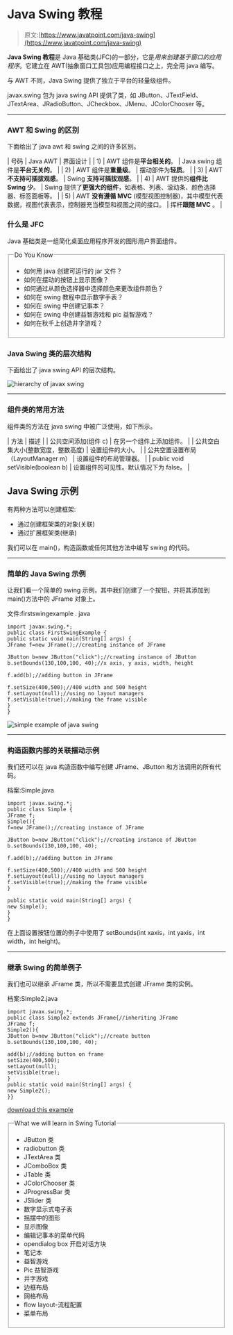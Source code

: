 # Java Swing 教程

> 原文:[https://www.javatpoint.com/java-swing](https://www.javatpoint.com/java-swing)

**Java Swing 教程**是 Java 基础类(JFC)的一部分，它是*用来创建基于窗口的应用程序*。它建立在 AWT(抽象窗口工具包)应用编程接口之上，完全用 java 编写。

与 AWT 不同，Java Swing 提供了独立于平台的轻量级组件。

javax.swing 包为 java swing API 提供了类，如 JButton、JTextField、JTextArea、JRadioButton、JCheckbox、JMenu、JColorChooser 等。

* * *

### AWT 和 Swing 的区别

下面给出了 java awt 和 swing 之间的许多区别。

| 号码 | Java AWT | 界面设计 |
| 1) | AWT 组件是**平台相关的**。 | Java swing 组件是**平台无关的**。 |
| 2) | AWT 组件是**重量级**。 | 摆动部件为**轻质**。 |
| 3) | AWT **不支持可插拔观感**。 | Swing **支持可插拔观感**。 |
| 4) | AWT 提供的**组件比 Swing 少**。 | Swing 提供了**更强大的组件**，如表格、列表、滚动条、颜色选择器、标签面板等。 |
| 5) | AWT **没有遵循 MVC** (模型视图控制器)，其中模型代表数据，视图代表表示，控制器充当模型和视图之间的接口。 | 挥杆**跟随 MVC** 。 |

### 什么是 JFC

Java 基础类是一组简化桌面应用程序开发的图形用户界面组件。

<fieldset><legend class="legendfont">Do You Know</legend>

*   如何用 java 创建可运行的 jar 文件？
*   如何在摆动的按钮上显示图像？
*   如何通过从颜色选择器中选择颜色来更改组件颜色？
*   如何在 swing 教程中显示数字手表？
*   如何在 swing 中创建记事本？
*   如何在 swing 中创建益智游戏和 pic 益智游戏？
*   如何在秋千上创造井字游戏？

</fieldset>

### Java Swing 类的层次结构

下面给出了 java swing API 的层次结构。

![hierarchy of javax swing](../Images/17783288409d356042ec47760186eab5.png)

* * *

### 组件类的常用方法

组件类的方法在 java swing 中被广泛使用，如下所示。

| 方法 | 描述 |
| 公共空间添加(组件 c) | 在另一个组件上添加组件。 |
| 公共空白集大小(整数宽度，整数高度) | 设置组件的大小。 |
| 公共空置设置布局（LayoutManager m） | 设置组件的布局管理器。 |
| public void setVisible(boolean b) | 设置组件的可见性。默认情况下为 false。 |

## Java Swing 示例

有两种方法可以创建框架:

*   通过创建框架类的对象(关联)
*   通过扩展框架类(继承)

我们可以在 main()，构造函数或任何其他方法中编写 swing 的代码。

* * *

### 简单的 Java Swing 示例

让我们看一个简单的 swing 示例，其中我们创建了一个按钮，并将其添加到 main()方法中的 JFrame 对象上。

文件:firstswingexample . java

```
import javax.swing.*;
public class FirstSwingExample {
public static void main(String[] args) {
JFrame f=new JFrame();//creating instance of JFrame

JButton b=new JButton("click");//creating instance of JButton
b.setBounds(130,100,100, 40);//x axis, y axis, width, height

f.add(b);//adding button in JFrame

f.setSize(400,500);//400 width and 500 height
f.setLayout(null);//using no layout managers
f.setVisible(true);//making the frame visible
}
}

```

![simple example of java swing](../Images/286e903b46adfe7939789bce55a7b207.png)

* * *

### 构造函数内部的关联摆动示例

我们还可以在 java 构造函数中编写创建 JFrame、JButton 和方法调用的所有代码。

档案:Simple.java

```
import javax.swing.*;
public class Simple {
JFrame f;
Simple(){
f=new JFrame();//creating instance of JFrame

JButton b=new JButton("click");//creating instance of JButton
b.setBounds(130,100,100, 40);

f.add(b);//adding button in JFrame

f.setSize(400,500);//400 width and 500 height
f.setLayout(null);//using no layout managers
f.setVisible(true);//making the frame visible
}

public static void main(String[] args) {
new Simple();
}
}

```

在上面设置按钮位置的例子中使用了 setBounds(int xaxis，int yaxis，int width，int height)。

* * *

### 继承 Swing 的简单例子

我们也可以继承 JFrame 类，所以不需要显式创建 JFrame 类的实例。

档案:Simple2.java

```
import javax.swing.*;
public class Simple2 extends JFrame{//inheriting JFrame
JFrame f;
Simple2(){
JButton b=new JButton("click");//create button
b.setBounds(130,100,100, 40);

add(b);//adding button on frame
setSize(400,500);
setLayout(null);
setVisible(true);
}
public static void main(String[] args) {
new Simple2();
}}

```

[download this example](https://static.javatpoint.com/src/swing/first2.zip)

<fieldset><legend>What we will learn in Swing Tutorial</legend>

*   JButton 类
*   radiobutton 类
*   JTextArea 类
*   JComboBox 类
*   JTable 类
*   JColorChooser 类
*   JProgressBar 类
*   JSlider 类
*   数字显示式电子表
*   摇摆中的图形
*   显示图像
*   编辑记事本的菜单代码
*   opendialog box 开启对话方块
*   笔记本
*   益智游戏
*   Pic 益智游戏
*   井字游戏
*   边框布局
*   网格布局
*   flow layout-流程配置
*   菜单布局

</fieldset>